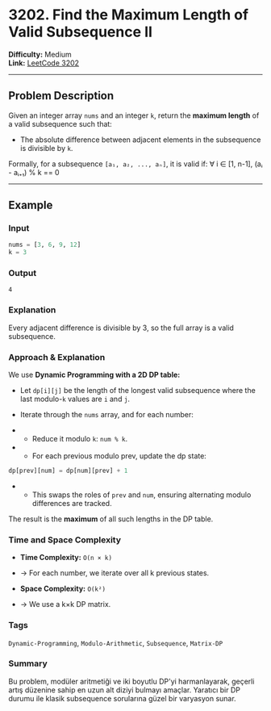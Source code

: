 # 3202. Find the Maximum Length of Valid Subsequence II

**Difficulty:** Medium  
**Link:** [LeetCode 3202](https://leetcode.com/problems/find-the-maximum-length-of-valid-subsequence-ii)

---

## Problem Description

Given an integer array `nums` and an integer `k`, return the **maximum length** of a valid subsequence such that:

- The absolute difference between adjacent elements in the subsequence is divisible by `k`.

Formally, for a subsequence `[a₁, a₂, ..., aₙ]`, it is valid if:
∀ i ∈ [1, n-1], (aᵢ - aᵢ₊₁) % k == 0

---

## Example

### Input
```python
nums = [3, 6, 9, 12]
k = 3
```

### Output
`4`

### Explanation

Every adjacent difference is divisible by 3, so the full array is a valid subsequence.

### Approach & Explanation

We use **Dynamic Programming with a 2D DP table:**

- Let `dp[i][j]` be the length of the longest valid subsequence where the last modulo-`k` values are `i` and `j`.

- Iterate through the `nums` array, and for each number:

- - Reduce it modulo `k`: `num % k`.

- - For each previous modulo prev, update the dp state:
```python
dp[prev][num] = dp[num][prev] + 1
```

- - This swaps the roles of `prev` and `num`, ensuring alternating modulo differences are tracked.

The result is the **maximum** of all such lengths in the DP table.

### Time and Space Complexity

- **Time Complexity:** `O(n × k)`

- → For each number, we iterate over all k previous states.

- **Space Complexity:** `O(k²)`

- → We use a k×k DP matrix.

### Tags
`Dynamic-Programming`, `Modulo-Arithmetic`, `Subsequence`, `Matrix-DP`

### Summary

Bu problem, modüler aritmetiği ve iki boyutlu DP'yi harmanlayarak, geçerli artış düzenine sahip en uzun alt diziyi bulmayı amaçlar.
Yaratıcı bir DP durumu ile klasik subsequence sorularına güzel bir varyasyon sunar.